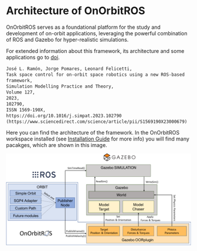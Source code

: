 # Architecture of OnOrbitROS

OnOrbitROS serves as a foundational platform for the study and development of on-orbit applications, leveraging the powerful
combination of ROS and Gazebo for hyper-realistic simulations.

For extended information about this framework, its architecture and some applications go to [doi](https://doi.org/10.1016/j.simpat.2023.102790).

    José L. Ramón, Jorge Pomares, Leonard Felicetti,
    Task space control for on-orbit space robotics using a new ROS-based framework,
    Simulation Modelling Practice and Theory,
    Volume 127,
    2023,
    102790,
    ISSN 1569-190X,
    https://doi.org/10.1016/j.simpat.2023.102790
    (https://www.sciencedirect.com/science/article/pii/S1569190X23000679)

Here you can find the architecture of the framework. In the OnOrbitROS workspace installed (see [Installation Guide](/Install) for more info) you will find many pacakges, which are shown in this image. 

![alt text](images/architecture.png "OnOrbitROS Arquitechture")





